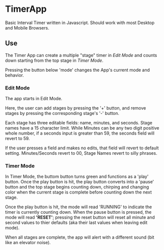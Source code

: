 # TimerApp

Basic Interval Timer written in Javascript. Should work with most Desktop and Mobile Browsers.

## Use

The Timer App can create a multiple "stage" timer in *Edit Mode* and counts down starting from the top stage in *Timer Mode*.

Pressing the button below 'mode' changes the App's current mode and behavior. 

### Edit Mode

The app starts in Edit Mode. 

Here, the user can add stages by pressing the '+' button, and remove stages by pressing the corresponding stage's '-' button.

Each stage has three editable fields: name, minutes, and seconds. Stage names have a 15 character limit. While Minutes can be any two digit positive whole number, if a seconds input is greater than 59, the seconds field will revert to 59.

If the user presses a field and makes no edits, that field will revert to default setting. Minutes/Seconds revert to 00, Stage Names revert to silly phrases.

### Timer Mode

In Timer Mode, the buttom button turns green and functions as a 'play' button. Once the play button is hit, the play button converts into a 'pause' button and the top stage begins counting down, chirping and changing color when the current stage is complete before counting down the next stage. 

Once the play button is hit, the mode will read 'RUNNING' to indicate the timer is currently counting down. When the pause button is pressed, the mode will read **'RESET'**; pressing the reset button will reset all minute and second values to thier defaults (aka their last values when leaving edit mode). 

When all stages are complete, the app will alert with a different sound (bit like an elevator noise).


